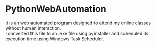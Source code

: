 # PythonWebAutomation
It is an web automated program designed to attend my online classes without human interaction.</br>
I converted this file to an .exe file using pyinstaller and scheduled its execution time using Windows Task Scheduler.
